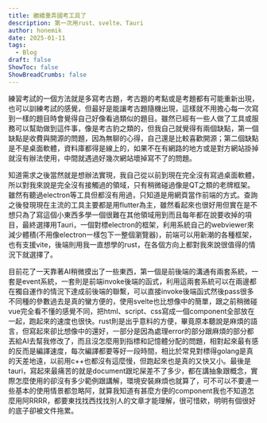 ```yaml
---
title: 繼續重弄國考工具了
description: 第一次用rust、svelte、Tauri
author: honemik
date: 2025-01-11
tags:
  - Blog
draft: false
ShowToc: false
ShowBreadCrumbs: false
---
```

練習考試的一個方法就是多寫考古題，考古題的考點或是考題都有可能重新出現，也可以訓練考試的感覺，但最好是能讓考古題隨機出現，這樣就不用擔心每一次寫到一樣的題目時會覺得自己好像看過類似的題目。雖然已經有一些人做了工具或服務可以幫助做到這件事，像是考古豹之類的，但我自己就覺得有兩個缺點，第一個缺點是收費與開源的問題，因為無聊的心得，自己還是比較喜歡開源；第二個缺點是不是桌面軟體，資料庫都得是線上的，如果不在有網路的地方或是對方網站掛掉就沒有辦法使用，中間就遇過好幾次網站壞掉寫不了的問題。

知道需求之後當然就是想辦法實現，我自己從以前到現在完全沒有寫過桌面軟體，所以對我來說是完全沒有接觸過的領域，只有稍微碰過像是QT之類的老牌框架。雖然有聽過electron等工具但都沒有用過，只知道是用網頁當作前端的方式。查詢之後發現現在主流的工具主要都是用flutter為主，雖然看起來也很好用但實在是不想只為了寫這個小東西多學一個很難在其他領域用到而且每年都在說要收掉的項目，最終選擇用Tauri，一個對標electron的框架，利用系統自己的webviewer來減少體積(不用像electron一樣包下一整個瀏覽器)，前端可以用新潮的各種框架，也有支援vite，後端則用我一直想學的rust，在各個方向上都對我來說很值得的情況下就選擇了。

目前花了一天靠著AI稍微摸出了一些東西，第一個是前後端的溝通有兩套系統，一套是event系統，一套則是前端invoke後端的函式，利用這兩套系統可以在兩邊都在獨自運作的情況下達成前後端的聯繫，可以直接invoke後端函式然後pass很多不同種的參數過去是真的蠻方便的，使用svelte也比想像中的簡單，跟之前稍微碰vue完全看不懂的感覺不同，把html、script、css寫成一個component全部放在一起，跑起來的速度也很快。rust則是出乎意料的方便，畢竟原本聽說是麻煩的語言，但寫起來卻比想像中的還好，一部分是因為處理error的部分跟麻煩的部分都丟給AI去幫我修改了，而且沒怎麼用到指標和記憶體分配的問題，相對起來最有感的反而是編譯速度，每次編譯都要等好一段時間，相比於常見對標得golang是真的天差地遠，以前用c++也都沒有這麼慢，但跑起來也是真的又快又小。最後是tauri，寫起來最痛苦的就是document跟坨屎差不了多少，都在講抽象跟概念，實際怎麼使用的卻沒有多少範例跟講解，環境安裝麻煩也就算了，可不可以不要連一些基本的使用情景都忽略阿，就算我知道有甚麼方便的component我也不知道怎麼用阿RRRR，都要東找找西找找別人的文章才能理解，很可惜欸，明明有個很好的底子卻被文件拖累。